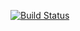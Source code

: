 [![Build Status](https://secure.travis-ci.org/hsalkaline/build-experiments.png)](https://secure.travis-ci.org/hsalkaline/build-experiments.png)
